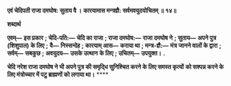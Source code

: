 **एवं चेदिपती राजा दमघोष: सुताय वै ।** **कारयामास मन्त्रज्ञै: सर्वमवयुदयोचितम् ॥ १४॥** 

**शब्दार्थ** 

**एवम्—** **इस प्रकार** **; चेदि-पति:—** **चेदि का राजा** **; राजा दमघोष:—** **राजा दमघोष ने** **; सुताय—** **अपने पुत्र (शिशुपाल) के लिए** **;** **वै—** **निस्सन्देह** **; कारयाम् आस—** **कराया था** **; मन्त्र-ज्ञै:—** **मंत्र जानने वालों के द्वारा** **; सर्वम्—** **सबकुछ** **; अवयुदय—** **उसके उत्थान** **के लिए** **; उचितम्—** **उपयुक्त।** **.** 

**चेदि नरेश राजा दमघोष ने भी अपने पुत्र की समृदि्ध सुनिश्चित करने के लिए समस्त कृत्यों** **को सश्पन्न करने के लिए मंत्रोच्चार में पटु ब्राह्मणों को लगाया था।** **** 